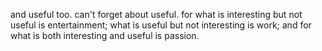 and useful too. can't forget about useful. for what is interesting but not useful is entertainment; what is useful but not interesting is work; and for what is both interesting and useful is passion.
